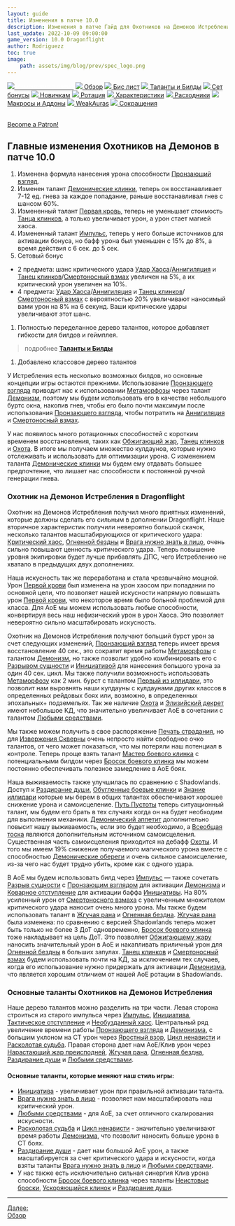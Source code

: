 ```yaml
---
layout: guide
title: Изменения в патче 10.0
description: Изменения в патче Гайд для Охотников на Демонов Истребление 10.0 PvE Dragonflight
last_update: 2022-10-09 09:00:00
game_version: 10.0 Dragonflight
author: Rodriguezz
toc: true
image:
    path: assets/img/blog/prev/spec_logo.png
---
```


<div id="smooth-nav-outer">
<a href="{{ site.url }}/guide/havoc/changes-patch.html"><img src="https://wow.zamimg.com/images/wow/icons/medium/inv_misc_spyglass_02.jpg"><span style="color: white;"> Изменения в патче</span></a>
<a href="{{ site.url }}/guide/havoc/overview.html"><img src="https://wow.zamimg.com/images/wow/icons/medium/inv_misc_spyglass_02.jpg"> Обзор</a>
<a href="{{ site.url }}/guide/havoc/gear.html"><img src="https://wow.zamimg.com/images/wow/icons/medium/inv_chest_chain_03.jpg"> Бис лист</a>
<a href="{{ site.url }}/guide/havoc/talent-builds.html"><img src="https://wow.zamimg.com/images/wow/icons/medium/ability_marksmanship.jpg"> Таланты и Билды</a>
<a href="{{ site.url }}/guide/havoc/set-bonuses.html"><img src="https://wow.zamimg.com/images/wow/icons/medium/wow_token01.jpg"> Сет бонусы</a>
<a href="{{ site.url }}/guide/havoc/beginners.html"><img src="https://wow.zamimg.com/images/wow/icons/medium/spell_lifegivingseed.jpg"> Новичкам</a>
<a href="{{ site.url }}/guide/havoc/rotation-priority.html"><img src="https://wow.zamimg.com/images/wow/icons/medium/spell_mekkatorque_bot_bluegear.jpg"> Ротация</a>
<a href="{{ site.url }}/guide/havoc/stats.html"><img src="https://wow.zamimg.com/images/wow/icons/medium/inv_inscription_80_warscroll_intellect.jpg"> Характеристики</a>
<a href="{{ site.url }}/guide/havoc/consumables.html"><img src="https://wow.zamimg.com/images/wow/icons/medium/inv_potion_92.jpg"> Расходники</a>
<a href="{{ site.url }}/guide/havoc/macros-addons.html"><img src="https://wow.zamimg.com/images/wow/icons/medium/inv_eng_gearspringparts.jpg"> Макросы и Аддоны</a>
<a href="{{ site.url }}/guide/havoc/weakauras.html"><img src="https://wow.zamimg.com/images/wow/icons/medium/spell_holy_auramastery.jpg"> WeakAuras</a>
<a href="{{ site.url }}/guide/havoc/common-terms.html"><img src="https://wow.zamimg.com/images/wow/icons/medium/ui_chat.jpg"> Сокращения</a>
</div>
<br>

<a href="https://www.patreon.com/bePatron?u=43917749"  data-patreon-widget-type="become-patron-button">Become a Patron!</a><script async src="https://c6.patreon.com/becomePatronButton.bundle.js"></script>

## Главные изменения Охотников на Демонов в патче 10.0

1. Изменена формула нанесения урона способности [Пронзающий взгляд](https://wowhead.com/ru/spell=198013).
1. Изменен талант [Демонические клинки](https://wowhead.com/ru/spell=203555), теперь он восстанавливает 7-12 ед. гнева за каждое попадание, раньше восстанавливал гнев с шансом 60%. 
1. Измененный талант [Первая кровь](https://wowhead.com/ru/spell=206416/), теперь не уменьшает стоимость [Танца клинков](https://wowhead.com/ru/spell=188499/), а только увеличивает урон, а урон стает магией хаоса.
1. Измененный талант [Импульс](https://www.wowhead.com/ru/spell=206476), теперь у него больше источников для активации бонуса, но бафф урона был уменьшен с 15% до 8%, а время действия с 6 сек. до 5 сек.
1. Сетовый бонус
* 2 предмета: шанс критического удара [Удар Хаоса](https://wowhead.com/ru/spell=162794/)/[Аннигиляция](https://wowhead.com/ru/spell=201427) и [Танец клинков](https://wowhead.com/ru/spell=188499)/[Смертоносный взмах](https://www.wowhead.com/ru/spell=210152) увеличен на 5%, а их критический урон увеличен на 10%.
* 4 предмета: [Удар Хаоса](https://wowhead.com/ru/spell=162794/)/[Аннигиляция](https://wowhead.com/ru/spell=201427) и [Танец клинков](https://wowhead.com/ru/spell=188499)/[Смертоносный взмах](https://www.wowhead.com/ru/spell=210152) с вероятностью 20% увеличивают наносимый вами урон на 8% на 6 секунд. Ваши критические удары увеличивают этот шанс.
1. Полностью переделанное дерево талантов, которое добавляет гибкости для билдов и геймплея. 
> подробнее <a href="{{ site.url }}/guide/havoc/talent-builds.html"><b>Таланты и Билды</b></a>
1. Добавлено классовое дерево талантов


У Истребления есть несколько возможных билдов, но основные концепции игры остаются прежними. Использование [Пронзающего взгляда](https://wowhead.com/ru/spell=198013) приводит нас к использовании [Метаморфозы](https://www.wowhead.com/ru/spell=191427/) через талант [Демонизм](https://www.wowhead.com/ru/spell=213410/), поэтому мы будем использовать его в качестве небольшого буртс окна, накопив гнев, чтобы его было почти максимум после использования [Пронзающего взгляда](https://wowhead.com/ru/spell=198013), чтобы потратить на [Аннигиляция](https://wowhead.com/ru/spell=201427) и [Смертоносный взмах](https://www.wowhead.com/ru/spell=210152).

У нас появилось много ротационных способностей с коротким временем восстановления, таких как [Обжигающий жар](https://wowhead.com/ru/spell=258920), [Танец клинков](https://wowhead.com/ru/spell=188499) и [Охота](https://www.wowhead.com/ru/spell=370965). В итоге мы получаем множество кулдаунов, которые нужно отслеживать и использовать для оптимизации урона. С изменением таланта [Демонические клинки](https://wowhead.com/ru/spell=203555) мы будем ему отдавать большее предпочтение, что лишает нас способности к постоянной ручной генерации гнева.

### Охотник на Демонов Истребления в Dragonflight

Охотник на Демонов Истребления получил много приятных изменений, которые должны сделать его сильным в дополнении Dragonflight. Наше вторичное характеристик получили невероятно большой скачок, несколько талантов масштабирующихся от критического удара: [Критический хаос](https://www.wowhead.com/ru/spell=320413/), [Огненной бездны](https://www.wowhead.com/ru/spell=388107) и [Врага нужно знать в лицо](https://www.wowhead.com/ru/spell=388118), очень сильно повышают ценность критического удара. Теперь повышение уровня экипировки будет лучше прибавлять ДПС, чего Истреблению не хватало в предыдущих двух дополнениях.

Наша искусность так же переработана и стала чрезвычайно мощной. Урон [Первой крови](https://wowhead.com/ru/spell=206416/) был изменена на урон хаосом при попадании по основной цели, что позволяет нашей искусности напрямую повышать урон [Первой крови](https://wowhead.com/ru/spell=206416/), что некоторое время было больной проблемой для класса. Для AoE мы можем использовать любые способности, конвертируя весь наш нефизический урон в урон Хаоса. Это позволяет невероятно сильно масштабировать искусность.

Охотник на Демонов Истребления получают больший бурст урон за счет следующих изменений, [Пронзающий взгляд](https://ruwowhead.com/ru/spell=198013) теперь имеет время восстановление 40 сек., это сократит время работы [Метаморфозы](https://www.wowhead.com/ru/spell=191427/) с талантом [Демонизм](https://www.wowhead.com/ru/spell=213410/), но также позволит удобно комбинировать его с [Разрывом сущности](https://www.wowhead.com/ru/spell=258860/) и [Инициативой](https://www.wowhead.com/ru/spell=388108) для нанесения большого урона за один 40 сек. цикл. Мы также получили возможность использовать [Метаморфозу](https://www.wowhead.com/ru/spell=191427/) как 2 мин. бурст с талантом [Первый из иллидари](https://www.wowhead.com/ru/spell=235893), это позволит нам выровнять наши кулдауны с кулдаунами других классов в определенных рейдовых боях или, возможно, в определенных эпохальных+ подземельях. Так же наличие [Охота](https://www.wowhead.com/ru/spell=370965) и [Элизийский декрет](https://www.wowhead.com/ru/spell=390163) имеют небольшое КД, что значительно увеличивает АоЕ в сочетании с талантом [Любыми средствами](https://www.wowhead.com/ru/spell=388114).

Мы также можем получить в свое распоряжение [Печать страдания](https://www.wowhead.com/ru/spell=207684), но для [Извержения Скверны](https://wowhead.com/ru/spell=211881) очень непросто найти свободное очко талантов, от чего может показаться, что мы потеряли наш потенциал в контроле. Теперь проще взять талант [Мастер боевого клинка](https://www.wowhead.com/ru/spell=389763) с потенциальными билдом через [Бросок боевого клинка](https://wowhead.com/ru/spell=185123) мы можем постоянно обеспечивать полезное замедление в АоЕ боях.

Наша выживаемость также улучшилась по сравнению с Shadowlands. Доступ к [Раздирание души](https://www.wowhead.com/ru/spell=204909), [Обугленные боевые клинки](https://www.wowhead.com/ru/spell=213010) и [Знание иллидари](https://www.wowhead.com/ru/spell=389696) которые мы берем в общих талантах обеспечивают хорошее снижение урона и самоисцеление. [Путь Пустоты](https://wowhead.com/ru/spell=196555) теперь ситуационный талант, мы будем его брать в тех случаях когда он на будет необходим для выполнения механики. [Демонический аппетит](https://wowhead.com/ru/spell=206478/) дополнительно повысит нашу выживаемость, если это будет необходимо, а [Всеобщая тоска](https://www.wowhead.com/ru/spell=390152/) являются дополнительным источником самоисцеления. Существенная часть самоисцеления приходится на дебафф [Охоты](https://www.wowhead.com/ru/spell=370965). И того мы имеем 19% снижение получаемого магического урона вместе с способностью [Демонические обереги](https://www.wowhead.com/ru/spell=278386) и очень сильное самоисцеление, из-за чего нас будет трудно убить, кроме как с одного удара.


В AoE мы будем использовать билд через [Импульс](https://www.wowhead.com/ru/spell=206476) — также сочетать [Разрыв сущности](https://www.wowhead.com/ru/spell=258860/) с [Пронзающим взглядом](https://wowhead.com/ru/spell=198013) для активации [Демонизма](https://www.wowhead.com/ru/spell=213410/) и [Коварное отступление](https://www.wowhead.com/ru/spell=198793) для активации баффа [Инициативы](https://www.wowhead.com/ru/spell=388108). На 80% усиленный урон от [Смертоносного взмаха](https://www.wowhead.com/ru/spell=210152) с увеличенным множителем критического удара наносит очень много урона. Мы также будем использовать талант в [Жгучая рана](https://www.wowhead.com/ru/spell=391189) и [Огненная бездна](https://www.wowhead.com/ru/spell=388107). [Жгучая рана](https://www.wowhead.com/ru/spell=391189) была изменена: по сравнению с версией Shadowlands теперь может быть только не более 3 ДоТ одновременно, [Бросок боевого клинка](https://wowhead.com/ru/spell=185123) тоже накладывает на цель ДоТ. Это позволяет [Обжигающему жару](https://wowhead.com/ru/spell=258920) наносить значительный урон в АоЕ и накапливать приличный урон для [Огненной бездны](https://www.wowhead.com/ru/spell=388107) в больших запулах. [Танец клинков](https://wowhead.com/ru/spell=188499) и [Смертоносный взмах](https://www.wowhead.com/ru/spell=210152) будем использовать почти на КД, за исключением тех случаев, когда его использование нужно придержать для активации [Демонизма](https://www.wowhead.com/ru/spell=213410/), что является хорошим отличием от нашей АоЕ ротации в Shadowlands.


### Основные таланты Охотников на Демонов Истребления

Наше дерево талантов можно разделить на три части. Левая сторона строиться из старого импульса через [Импульс](https://www.wowhead.com/ru/spell=206476), [Инициатива](https://www.wowhead.com/ru/spell=388108), [Тактическое отступление](https://www.wowhead.com/ru/spell=389688) и [Необузданный хаос](https://www.wowhead.com/ru/spell=347461). Центральный ряд увеличение времени работы [Пронзающего взгляда](https://wowhead.com/ru/spell=198013) и [Демонизма](https://www.wowhead.com/ru/spell=213410/), с большим уклоном на СТ урон через [Яростный взор](https://www.wowhead.com/ru/spell=343311), [Цикл ненависти](https://www.wowhead.com/ru/spell=258887/) и [Расколотая судьба](https://www.wowhead.com/ru/spell=388116/). Правая сторона дает нам АоЕ/Клив урон через [Нарастающий жар преисподней](https://www.wowhead.com/ru/spell=390158), [Жгучая рана](https://www.wowhead.com/ru/spell=391189), [Огненная бездна](https://www.wowhead.com/ru/spell=388107), [Раздирание души](https://www.wowhead.com/ru/spell=388106) и [Любыми средствами](https://www.wowhead.com/ru/spell=388114).

#### Основные таланты, которые меняют наш стиль игры:

* [Инициатива](https://www.wowhead.com/ru/spell=388108) - увеличивает урон при правильной активации таланта.
* [Врага нужно знать в лицо](https://www.wowhead.com/ru/spell=388118) - позволяет нам масштабировать наш критический урон.
* [Любыми средствами](https://www.wowhead.com/ru/spell=388114) - для АоЕ, за счет отличного скалирования искусности.
* [Расколотая судьба](https://www.wowhead.com/ru/spell=388116/) и [Цикл ненависти](https://www.wowhead.com/ru/spell=258887/) - значительно увеличивают время работы [Демонизма](https://www.wowhead.com/ru/spell=213410/), что позволит наносить больше урона в СТ боях.
* [Раздирание души](https://www.wowhead.com/ru/spell=388106) - дает нам большой АоЕ урон, а также масштабируется за счет критического удара и искусности, когда взяты таланты [Врага нужно знать в лицо](https://www.wowhead.com/ru/spell=388118) и [Любыми средствами](https://www.wowhead.com/ru/spell=388114).
* У нас также есть исключительно сильная синергия Клив урона способности [Бросок боевого клинка](https://wowhead.com/ru/spell=185123) через таланты [Неистовые броски](https://www.wowhead.com/ru/spell=393029), [Ускоряющийся клинок](https://www.wowhead.com/ru/spell=391275) и [Раздирание души](https://www.wowhead.com/ru/spell=388106/).

<hr>

<div class="minibox"><a href="{{ site.url }}/guide/havoc/overview.html">Далее:<br>Обзор</a></div>

<br>
 